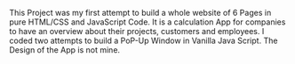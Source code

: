 This Project was my first attempt to build a whole website of 6 Pages in pure HTML/CSS and JavaScript Code. It is a calculation App for companies to have an overview about their projects, customers and employees. I coded two attempts to build a PoP-Up Window in Vanilla Java Script. The Design of the App is not mine.
